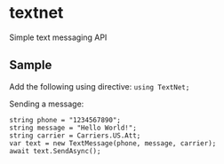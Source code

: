 textnet
=======
Simple text messaging API

Sample
------
Add the following using directive: `using TextNet;`

Sending a message:

    string phone = "1234567890";
    string message = "Hello World!";
    string carrier = Carriers.US.Att;
    var text = new TextMessage(phone, message, carrier);
    await text.SendAsync();
